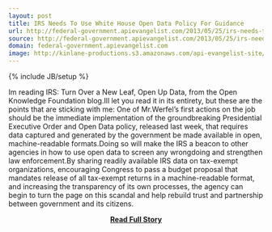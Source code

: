 ```yaml
---
layout: post
title: IRS Needs To Use White House Open Data Policy For Guidance
url: http://federal-government.apievangelist.com/2013/05/25/irs-needs-to-use-white-house-open-data-policy-for-guidance/
source: http://federal-government.apievangelist.com/2013/05/25/irs-needs-to-use-white-house-open-data-policy-for-guidance/
domain: federal-government.apievangelist.com
image: http://kinlane-productions.s3.amazonaws.com/api-evangelist-site/blog/open-knowledge-foundation-logo.jpg
---
```

{% include JB/setup %}<p>Im reading IRS: Turn Over a New Leaf, Open Up Data, from the Open Knowledge Foundation blog.Ill let you read it in its entirety, but these are the points that are sticking with me: One of Mr.Werfel’s first actions on the job should be the immediate implementation of the groundbreaking Presidential Executive Order and Open Data policy, released last week, that requires data captured and generated by the government be made available in open, machine-readable formats.Doing so will make the IRS a beacon to other agencies in how to use open data to screen any wrongdoing and strengthen law enforcement.By sharing readily available IRS data on tax-exempt organizations, encouraging Congress to pass a budget proposal that mandates release of all tax-exempt returns in a machine-readable format, and increasing the transparency of its own processes, the agency can begin to turn the page on this scandal and help rebuild trust and partnership between government and its citizens.</p>
<center><p><a href="http://federal-government.apievangelist.com/2013/05/25/irs-needs-to-use-white-house-open-data-policy-for-guidance/" style='padding:25px; font-sze:18px; font-weight: bold;'>Read Full Story</a></p></center>
